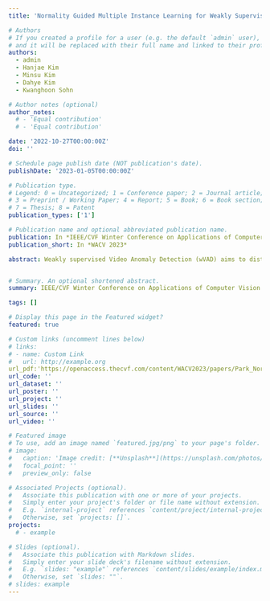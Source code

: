 ```yaml
---
title: 'Normality Guided Multiple Instance Learning for Weakly Supervised Video Anomaly Detection'

# Authors
# If you created a profile for a user (e.g. the default `admin` user), write the username (folder name) here
# and it will be replaced with their full name and linked to their profile.
authors:
  - admin
  - Hanjae Kim
  - Minsu Kim
  - Dahye Kim
  - Kwanghoon Sohn

# Author notes (optional)
author_notes:
  # - 'Equal contribution'
  # - 'Equal contribution'

date: '2022-10-27T00:00:00Z'
doi: ''

# Schedule page publish date (NOT publication's date).
publishDate: '2023-01-05T00:00:00Z'

# Publication type.
# Legend: 0 = Uncategorized; 1 = Conference paper; 2 = Journal article;
# 3 = Preprint / Working Paper; 4 = Report; 5 = Book; 6 = Book section;
# 7 = Thesis; 8 = Patent
publication_types: ['1']

# Publication name and optional abbreviated publication name.
publication: In *IEEE/CVF Winter Conference on Applications of Computer Vision*
publication_short: In *WACV 2023*

abstract: Weakly supervised Video Anomaly Detection (wVAD) aims to distinguish anomalies from normal events based on video-level supervision. Most existing works utilize Multiple Instance Learning (MIL) with ranking loss to tackle this task. These methods, however, rely on noisy predictions from a MIL-based classifier for target instance selection in ranking loss, degrading model performance. To overcome this problem, we propose Normality Guided Multiple Instance Learning (NG-MIL) framework, which encodes diverse normal patterns from noise-free normal videos into prototypes for constructing a similarity-based classifier. By ensembling predictions of two classifiers, our method could refine the anomaly scores, reducing training instability from weak labels. Moreover, we introduce normality clustering and normality guided triplet loss constraining inner bag instances to boost the effect of NG-MIL and increase the discriminability of classifiers. Extensive experiments on three public datasets (ShanghaiTech, UCF-Crime, XD-Violence) demonstrate that our method is comparable to or better than existing weakly supervised methods, achieving state-of-the-art results.


# Summary. An optional shortened abstract.
summary: IEEE/CVF Winter Conference on Applications of Computer Vision (WACV) 2023

tags: []

# Display this page in the Featured widget?
featured: true

# Custom links (uncomment lines below)
# links:
# - name: Custom Link
#   url: http://example.org
url_pdf:'https://openaccess.thecvf.com/content/WACV2023/papers/Park_Normality_Guided_Multiple_Instance_Learning_for_Weakly_Supervised_Video_Anomaly_WACV_2023_paper.pdf'
url_code: ''
url_dataset: ''
url_poster: ''
url_project: ''
url_slides: ''
url_source: ''
url_video: ''

# Featured image
# To use, add an image named `featured.jpg/png` to your page's folder.
# image:
#   caption: 'Image credit: [**Unsplash**](https://unsplash.com/photos/pLCdAaMFLTE)'
#   focal_point: ''
#   preview_only: false

# Associated Projects (optional).
#   Associate this publication with one or more of your projects.
#   Simply enter your project's folder or file name without extension.
#   E.g. `internal-project` references `content/project/internal-project/index.md`.
#   Otherwise, set `projects: []`.
projects:
  # - example

# Slides (optional).
#   Associate this publication with Markdown slides.
#   Simply enter your slide deck's filename without extension.
#   E.g. `slides: "example"` references `content/slides/example/index.md`.
#   Otherwise, set `slides: ""`.
# slides: example
---
```


<!-- {{% callout note %}}
Click the _Cite_ button above to demo the feature to enable visitors to import publication metadata into their reference management software.
{{% /callout %}} -->

<!-- {{% callout note %}}
Create your slides in Markdown - click the _Slides_ button to check out the example.
{{% /callout %}} -->

<!-- Supplementary notes can be added here, including [code, math, and images](https://wowchemy.com/docs/writing-markdown-latex/). -->
